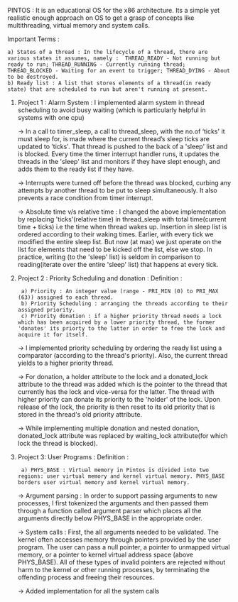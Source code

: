 PINTOS : It is an educational OS for the x86 architecture. Its a simple yet realistic enough approach on OS to get a grasp of concepts like multithreading, virtual memory and system calls.

Important Terms : 

    a) States of a thread : In the lifecycle of a thread, there are various states it assumes, namely :  THREAD_READY - Not running but ready to run; THREAD_RUNNING - Currently running thread; THREAD_BLOCKED - Waiting for an event to trigger; THREAD_DYING - About to be destroyed.
    b) Ready list : A list that stores elements of a thread(in ready state) that are scheduled to run but aren't running at present.

1. Project 1 : Alarm System : 
    I implemented alarm system in thread scheduling to avoid busy waiting (which is particularly helpful in systems with one cpu)
    
     -> In a call to timer_sleep, a call to thread_sleep, with the no.of ‘ticks' it must sleep for, is made where the current thread’s sleep ticks are updated to ’ticks'. That thread is pushed to the back of a 'sleep' list and is blocked. Every time the timer interrupt handler runs, it updates the threads in the 'sleep' list and monitors if they have slept enough, and adds them to the ready list if they have.
     
     -> Interrupts were turned off before the thread was blocked, curbing any attempts by another thread to be put to sleep simultaneously. It also prevents a race condition from timer interrupt.
     
     -> Absolute time v/s relative time : I changed the above implementation by replacing 'ticks'(relative time) in thread_sleep with total time(current time + ticks) i.e the time when thread wakes up. Insertion in sleep list is ordered according to their waking times. Earlier, with every tick we modified the entire sleep list. But now (at max) we just operate on the list for elements that need to be kicked off the list, else we stop. In practice, writing (to the 'sleep' list) is seldom in comparison to reading(iterate over the entire 'sleep' list) that happens at every tick. 
     
2. Project 2 : Priority Scheduling and donation : 
    Definition :
    
        a) Priority : An integer value (range - PRI_MIN (0) to PRI_MAX (63)) assigned to each thread.
        b) Priority Scheduling : arranging the threads according to their assigned priority.
        c) Priority donation : if a higher priority thread needs a lock which has been acquired by a lower priority thread, the former 'donates' its priorty to the latter in order to free the lock and acquire it for itself. 

    -> I implemented priority scheduling by ordering the ready list using a comparator (according to the thread's priority). Also, the current thread yields to a higher priority thread. 
    
    -> For donation, a holder attribute to the lock and a donated_lock attribute to the thread was added which is the pointer to the thread that currently has the lock and vice-versa for the latter. The thread with higher priority can donate its priority to the 'holder' of the lock. Upon release of the lock, the priority is then reset to its old priority that is stored in the thread's old priority attribute.
    
    -> While implementing multiple donation and nested donation, donated_lock attribute was replaced by waiting_lock attribute(for which lock the thread is blocked).
    
3. Project 3: User Programs :
    Definition :
        
        a) PHYS_BASE : Virtual memory in Pintos is divided into two regions: user virtual memory and kernel virtual memory. PHYS_BASE borders user virtual memory and kernel virtual memory.

    -> Argument parsing : In order to support passing arguments to new processes, I first tokenized the arguments and then passed them through a function called argument parser which places all the arguments directly below PHYS_BASE in the appropriate order.
    
    -> System calls : First, the all arguments needed to be validated. The kernel often accesses memory through pointers provided by the user program. The user can pass a null pointer, a pointer to unmapped virtual memory, or a pointer to kernel virtual address space (above PHYS_BASE). All of these types of invalid pointers are rejected without harm to the kernel or other running processes, by terminating the offending process and freeing their resources.
    
    -> Added implementation for all the system calls
    
    
